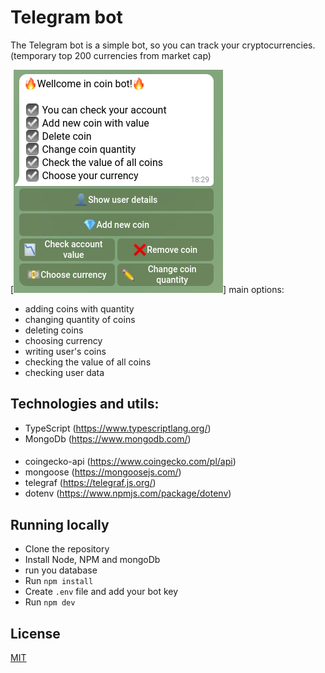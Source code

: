# Telegram bot

The Telegram bot is a simple bot, so you can track your cryptocurrencies.  
(temporary top 200 currencies from market cap)

[![Bot](readme-assets/start.png 'bot screen shot')]
main options:

- adding coins with quantity
- changing quantity of coins
- deleting coins
- choosing currency
- writing user's coins
- checking the value of all coins
- checking user data

## Technologies and utils:

- TypeScript (https://www.typescriptlang.org/)
- MongoDb (https://www.mongodb.com/)

####

- coingecko-api (https://www.coingecko.com/pl/api)
- mongoose (https://mongoosejs.com/)
- telegraf (https://telegraf.js.org/)
- dotenv (https://www.npmjs.com/package/dotenv)

## Running locally

- Clone the repository
- Install Node, NPM and mongoDb
- run you database
- Run `npm install`
- Create `.env` file and add your bot key
- Run `npm dev`

## License

[MIT](https://choosealicense.com/licenses/mit/)